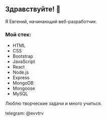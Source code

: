 ## Здравствуйте! 👋

Я Евгений, начинающий веб-разработчик.

### Мой стек:
- HTML
- CSS
- Bootstrap
- JavaScript
- React
- Node.js
- Express
- MongoDB
- Mongoose
- MySQL

Люблю творческие задачи и много учиться.

telegram: @evvtrv
